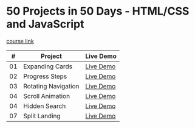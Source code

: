 # 50 Projects in 50 Days - HTML/CSS and JavaScript

[course link](https://www.udemy.com/course/50-projects-50-days/)

|  #  | Project                                                                                                                   | Live Demo                                                                                          |
| :-: | ------------------------------------------------------------------------------------------------------------------------- | -------------------------------------------------------------------------------------------------- |
| 01  | Expanding Cards                       | [Live Demo](https://imrajashish.github.io/50-Projects-in-HTML-CSS-JS/Project%201%20Expanding%20Cards/index.html) 
| 02  | Progress Steps                       | [Live Demo](https://imrajashish.github.io/50-Projects-in-HTML-CSS-JS/Project%202%20Progress%20Steps/index.html)       
| 03  | Rotating Navigation                      | [Live Demo](https://imrajashish.github.io/50-Projects-in-HTML-CSS-JS/Project%203%20%20Rotatting%20Navigation/index.html)        
| 04  |Scroll Animation                     | [Live Demo](https://imrajashish.github.io/50-Projects-in-HTML-CSS-JS/Project%204%20%20Scroll%20Animation/index.html)
 04  |Hidden Search                    | [Live Demo](https://imrajashish.github.io/50-Projects-in-HTML-CSS-JS/Project%205%20%20Hidden%20Search/index.html)
  07  |Split Landing                  | [Live Demo](https://imrajashish.github.io/50-Projects-in-HTML-CSS-JS/Split%206%20%20Landing%20Search/index.html)
